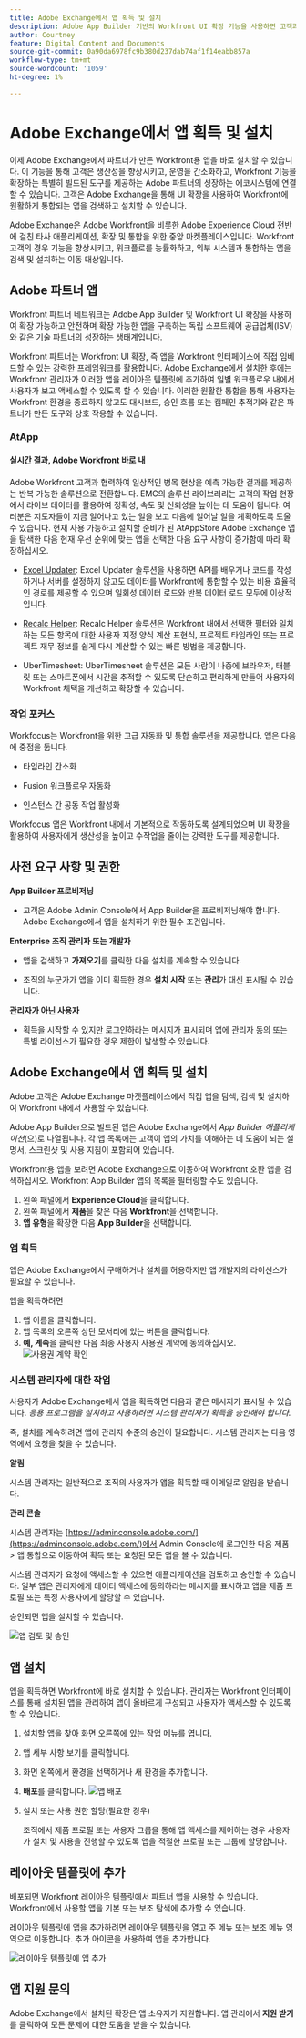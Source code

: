 ```yaml
---
title: Adobe Exchange에서 앱 획득 및 설치
description: Adobe App Builder 기반의 Workfront UI 확장 기능을 사용하면 고객과 파트너가 맞춤화된 사용자 경험을 만들 수 있습니다.
author: Courtney
feature: Digital Content and Documents
source-git-commit: 0a90da6978fc9b380d237dab74af1f14eabb857a
workflow-type: tm+mt
source-wordcount: '1059'
ht-degree: 1%

---
```



# Adobe Exchange에서 앱 획득 및 설치

이제 Adobe Exchange에서 파트너가 만든 Workfront용 앱을 바로 설치할 수 있습니다. 이 기능을 통해 고객은 생산성을 향상시키고, 운영을 간소화하고, Workfront 기능을 확장하는 특별히 빌드된 도구를 제공하는 Adobe 파트너의 성장하는 에코시스템에 연결할 수 있습니다. 고객은 Adobe Exchange을 통해 UI 확장을 사용하여 Workfront에 원활하게 통합되는 앱을 검색하고 설치할 수 있습니다.

Adobe Exchange은 Adobe Workfront을 비롯한 Adobe Experience Cloud 전반에 걸친 타사 애플리케이션, 확장 및 통합을 위한 중앙 마켓플레이스입니다. Workfront 고객의 경우 기능을 향상시키고, 워크플로를 능률화하고, 외부 시스템과 통합하는 앱을 검색 및 설치하는 이동 대상입니다.

## Adobe 파트너 앱

Workfront 파트너 네트워크는 Adobe App Builder 및 Workfront UI 확장을 사용하여 확장 가능하고 안전하며 확장 가능한 앱을 구축하는 독립 소프트웨어 공급업체(ISV)와 같은 기술 파트너의 성장하는 생태계입니다.

Workfront 파트너는 Workfront UI 확장, 즉 앱을 Workfront 인터페이스에 직접 임베드할 수 있는 강력한 프레임워크를 활용합니다. Adobe Exchange에서 설치한 후에는 Workfront 관리자가 이러한 앱을 레이아웃 템플릿에 추가하여 일별 워크플로우 내에서 사용자가 보고 액세스할 수 있도록 할 수 있습니다. 이러한 원활한 통합을 통해 사용자는 Workfront 환경을 종료하지 않고도 대시보드, 승인 흐름 또는 캠페인 추적기와 같은 파트너가 만든 도구와 상호 작용할 수 있습니다.

### AtApp

#### 실시간 결과, Adobe Workfront 바로 내

Adobe Workfront 고객과 협력하여 일상적인 병목 현상을 예측 가능한 결과를 제공하는 반복 가능한 솔루션으로 전환합니다. EMC의 솔루션 라이브러리는 고객의 작업 현장에서 라이브 데이터를 활용하여 정확성, 속도 및 신뢰성을 높이는 데 도움이 됩니다. 여러분은 지도자들이 지금 일어나고 있는 일을 보고 다음에 일어날 일을 계획하도록 도울 수 있습니다. 현재 사용 가능하고 설치할 준비가 된 AtAppStore Adobe Exchange 앱을 탐색한 다음 현재 우선 순위에 맞는 앱을 선택한 다음 요구 사항이 증가함에 따라 확장하십시오.

* [Excel Updater](https://exchange.adobe.com/apps/ec/abtt1rq7o9/atapp-excel-updater): Excel Updater 솔루션을 사용하면 API를 배우거나 코드를 작성하거나 서버를 설정하지 않고도 데이터를 Workfront에 통합할 수 있는 비용 효율적인 경로를 제공할 수 있으며 일회성 데이터 로드와 반복 데이터 로드 모두에 이상적입니다.

* [Recalc Helper](https://exchange.adobe.com/apps/ec/abv755903t/atapp-recalc-helper): Recalc Helper 솔루션은 Workfront 내에서 선택한 필터와 일치하는 모든 항목에 대한 사용자 지정 양식 계산 표현식, 프로젝트 타임라인 또는 프로젝트 재무 정보를 쉽게 다시 계산할 수 있는 빠른 방법을 제공합니다.

* UberTimesheet: UberTimesheet 솔루션은 모든 사람이 나중에 브라우저, 태블릿 또는 스마트폰에서 시간을 추적할 수 있도록 단순하고 편리하게 만들어 사용자의 Workfront 채택을 개선하고 확장할 수 있습니다.

### 작업 포커스

Workfocus는 Workfront을 위한 고급 자동화 및 통합 솔루션을 제공합니다. 앱은 다음에 중점을 둡니다.

* 타임라인 간소화

* Fusion 워크플로우 자동화

* 인스턴스 간 공동 작업 활성화

Workfocus 앱은 Workfront 내에서 기본적으로 작동하도록 설계되었으며 UI 확장을 활용하여 사용자에게 생산성을 높이고 수작업을 줄이는 강력한 도구를 제공합니다.

## 사전 요구 사항 및 권한

**App Builder 프로비저닝**

* 고객은 Adobe Admin Console에서 App Builder을 프로비저닝해야 합니다. Adobe Exchange에서 앱을 설치하기 위한 필수 조건입니다.

**Enterprise 조직 관리자 또는 개발자**

* 앱을 검색하고 **가져오기**&#x200B;를 클릭한 다음 설치를 계속할 수 있습니다.

* 조직의 누군가가 앱을 이미 획득한 경우 **설치 시작** 또는 **관리**&#x200B;가 대신 표시될 수 있습니다.

**관리자가 아닌 사용자**

* 획득을 시작할 수 있지만 로그인하라는 메시지가 표시되며 앱에 관리자 동의 또는 특별 라이선스가 필요한 경우 제한이 발생할 수 있습니다.

## Adobe Exchange에서 앱 획득 및 설치

Adobe 고객은 Adobe Exchange 마켓플레이스에서 직접 앱을 탐색, 검색 및 설치하여 Workfront 내에서 사용할 수 있습니다.

Adobe App Builder으로 빌드된 앱은 Adobe Exchange에서 _App Builder 애플리케이션_(으)로 나열됩니다. 각 앱 목록에는 고객이 앱의 가치를 이해하는 데 도움이 되는 설명서, 스크린샷 및 사용 지침이 포함되어 있습니다.

Workfront용 앱을 보려면 Adobe Exchange으로 이동하여 Workfront 호환 앱을 검색하십시오. Workfront App Builder 앱의 목록을 필터링할 수도 있습니다.

1. 왼쪽 패널에서 **Experience Cloud**&#x200B;을 클릭합니다.
1. 왼쪽 패널에서 **제품**&#x200B;을 찾은 다음 **Workfront**&#x200B;을 선택합니다.
1. **앱 유형**&#x200B;을 확장한 다음 **App Builder**&#x200B;을 선택합니다.

### 앱 획득

앱은 Adobe Exchange에서 구매하거나 설치를 허용하지만 앱 개발자의 라이선스가 필요할 수 있습니다.

앱을 획득하려면

1. 앱 이름을 클릭합니다.
1. 앱 목록의 오른쪽 상단 모서리에 있는 버튼을 클릭합니다.
1. **예, 계속**&#x200B;을 클릭한 다음 최종 사용자 사용권 계약에 동의하십시오.
   ![사용권 계약 확인](assets/2-aquire-application.png)

### 시스템 관리자에 대한 작업

사용자가 Adobe Exchange에서 앱을 획득하면 다음과 같은 메시지가 표시될 수 있습니다. _응용 프로그램을 설치하고 사용하려면 시스템 관리자가 획득을 승인해야 합니다._

즉, 설치를 계속하려면 앱에 관리자 수준의 승인이 필요합니다. 시스템 관리자는 다음 영역에서 요청을 찾을 수 있습니다.

**알림**

시스템 관리자는 일반적으로 조직의 사용자가 앱을 획득할 때 이메일로 알림을 받습니다.

**관리 콘솔**

시스템 관리자는 [https://adminconsole.adobe.com/](https://adminconsole.adobe.com/)에서 Admin Console에 로그인한 다음 제품 > 앱 통합으로 이동하여 획득 또는 요청된 모든 앱을 볼 수 있습니다.

시스템 관리자가 요청에 액세스할 수 있으면 애플리케이션을 검토하고 승인할 수 있습니다. 일부 앱은 관리자에게 데이터 액세스에 동의하라는 메시지를 표시하고 앱을 제품 프로필 또는 특정 사용자에게 할당할 수 있습니다.

승인되면 앱을 설치할 수 있습니다.

![앱 검토 및 승인](assets/3-manage.png)

## 앱 설치

앱을 획득하면 Workfront에 바로 설치할 수 있습니다. 관리자는 Workfront 인터페이스를 통해 설치된 앱을 관리하여 앱이 올바르게 구성되고 사용자가 액세스할 수 있도록 할 수 있습니다.

1. 설치할 앱을 찾아 화면 오른쪽에 있는 작업 메뉴를 엽니다.
1. 앱 세부 사항 보기를 클릭합니다.
1. 화면 왼쪽에서 환경을 선택하거나 새 환경을 추가합니다.
1. **배포**&#x200B;를 클릭합니다.
   ![앱 배포](assets/10-env-details-2.png)
1. 설치 또는 사용 권한 할당(필요한 경우)

   조직에서 제품 프로필 또는 사용자 그룹을 통해 앱 액세스를 제어하는 경우 사용자가 설치 및 사용을 진행할 수 있도록 앱을 적절한 프로필 또는 그룹에 할당합니다.

## 레이아웃 템플릿에 추가

배포되면 Workfront 레이아웃 템플릿에서 파트너 앱을 사용할 수 있습니다. Workfront에서 사용할 앱을 기본 또는 보조 탐색에 추가할 수 있습니다.

레이아웃 템플릿에 앱을 추가하려면 레이아웃 템플릿을 열고 주 메뉴 또는 보조 메뉴 영역으로 이동합니다. 추가 아이콘을 사용하여 앱을 추가합니다.

![레이아웃 템플릿에 앱 추가](assets/add-to-lt.png)

## 앱 지원 문의

Adobe Exchange에서 설치된 확장은 앱 소유자가 지원합니다. 앱 관리에서 **지원 받기**&#x200B;를 클릭하여 모든 문제에 대한 도움을 받을 수 있습니다.